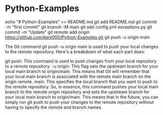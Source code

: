 # Python-Examples

echo "# Python-Examples" >> README.md
git add README.md
git commit -m "first commit"
git branch -M main
git add config.yml exceptions.py
git commit -m "Update"
git remote add origin https://github.com/kenl000/Python-Examples.git
git push -u origin main

The Git command git push -u origin main is used to push your local changes to the remote repository. Here's a breakdown of what each part does:

git push: This command is used to push changes from your local repository to a remote repository.
-u origin: This flag sets the upstream branch for your local main branch to origin/main. This means that Git will remember that your local main branch is associated with the remote main branch on the origin remote.
main: This specifies the local branch that you want to push to the remote repository.
So, in essence, this command pushes your local main branch to the remote origin repository and sets the upstream branch for your local main branch to origin/main. This means that in the future, you can simply run git push to push your changes to the remote repository without having to specify the remote and branch names.